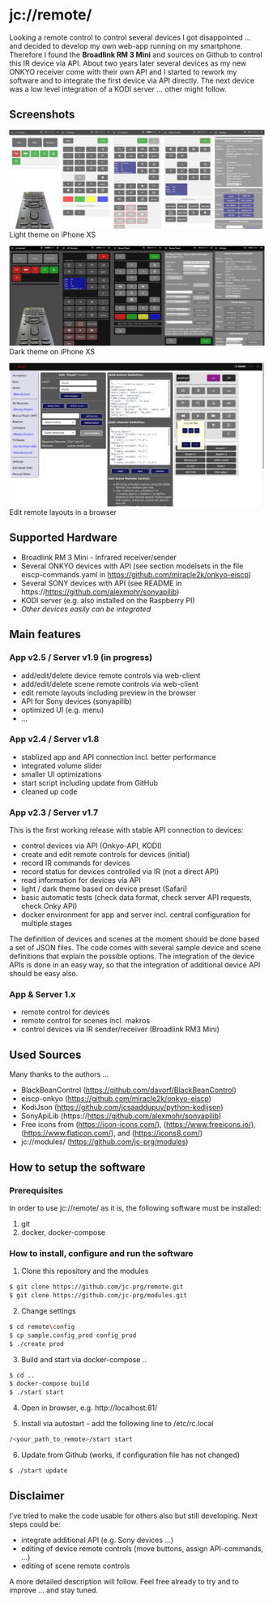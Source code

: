 # jc://remote/

Looking a remote control to control several devices I got disappointed ... and decided to develop my own web-app  running on my smartphone.
Therefore I found the **Broadlink RM 3 Mini** and sources on Github to control this IR device via API. About two years later several devices
as my new ONKYO receiver come with their own API and I started to rework my software and to integrate the first device via API directly.
The next device was a low level integration of a KODI server ... other might follow.

## Screenshots 

![light theme](docs/remote_standard.png)
Light theme on iPhone XS

![dark theme](docs/remote_dark.png)
Dark theme on iPhone XS

![edit mode](docs/remote_edit.png)
Edit remote layouts in a browser

## Supported Hardware

* Broadlink RM 3 Mini - Infrared receiver/sender
* Several ONKYO devices with API (see section modelsets in the file eiscp-commands.yaml in https://github.com/miracle2k/onkyo-eiscp)
* Several SONY devices with API (see README in https://https://github.com/alexmohr/sonyapilib)
* KODI server (e.g. also installed on the Raspberry PI)
* *Other devices easily can be integrated*

## Main features

### App v2.5 / Server v1.9 (in progress)

* add/edit/delete device remote controls via web-client
* add/edit/delete scene remote controls via web-client
* edit remote layouts including preview in the browser
* API for Sony devices (sonyapilib)
* optimized UI (e.g. menu)
* ...

### App v2.4 / Server v1.8

* stablized app and API connection incl. better performance
* integrated volume slider
* smaller UI optimizations
* start script including update from GitHub
* cleaned up code

### App v2.3 / Server v1.7

This is the first working release with stable API connection to devices:

* control devices via API (Onkyo-API, KODI)
* create and edit remote controls for devices (initial)
* record IR commands for devices
* record status for devices controlled via IR (not a direct API)
* read information for devices via API
* light / dark theme based on device preset (Safari)
* basic automatic tests (check data format, check server API requests, check Onky API)
* docker environment for app and server incl. central configuration for multiple stages

The definition of devices and scenes at the moment should be done based a set of JSON files. 
The code comes with several sample device and scene definitions that explain the possible options.
The integration of the device APIs is done in an easy way, so that the integration of additional device API should be easy also.

### App & Server 1.x

* remote control for devices
* remote control for scenes incl. makros
* control devices via IR sender/receiver (Broadlink RM3 Mini)

## Used Sources

Many thanks to the authors ...
  
* BlackBeanControl (https://github.com/davorf/BlackBeanControl)
* eiscp-onkyo (https://github.com/miracle2k/onkyo-eiscp)
* KodiJson (https://github.com/jcsaaddupuy/python-kodijson)
* SonyApiLib (https://https://github.com/alexmohr/sonyapilib)
* Free icons from (https://icon-icons.com/), (https://www.freeicons.io/), (https://www.flaticon.com/), and (https://icons8.com/)
* jc://modules/ (https://github.com/jc-prg/modules)


## How to setup the software

### Prerequisites

In order to use jc://remote/ as it is, the following software must be installed:

1. git
2. docker, docker-compose


### How to install, configure and run the software

1. Clone this repository and the modules

```bash
$ git clone https://github.com/jc-prg/remote.git
$ git clone https://github.com/jc-prg/modules.git
```

2. Change settings

```bash
$ cd remote\config
$ cp sample.config_prod config_prod
$ ./create prod
```

3. Build and start via docker-compose ..

```bash
$ cd ..
$ docker-compose build
$ ./start start
```

4. Open in browser, e.g. http://localhost:81/

5. Install via autostart - add the following line to /etc/rc.local

```bash
/<your_path_to_remote>/start start
```

6. Update from Github (works, if configuration file has not changed)

```bash
$ ./start update
```

## Disclaimer

I've tried to make the code usable for others also but still developing. Next steps could be:

* integrate additional API (e.g. Sony devices ...)
* editing of device remote controls (move buttons, assign API-commands, ...)
* editing of scene remote controls

A more detailed description will follow. Feel free already to try and to improve ... and stay tuned.

